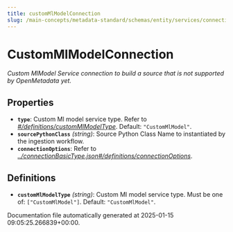 ```yaml
---
title: customMlModelConnection
slug: /main-concepts/metadata-standard/schemas/entity/services/connections/mlmodel/custommlmodelconnection
---
```


# CustomMlModelConnection

*Custom MlModel Service connection to build a source that is not supported by OpenMetadata yet.*

## Properties

- **`type`**: Custom Ml model service type. Refer to *[#/definitions/customMlModelType](#definitions/customMlModelType)*. Default: `"CustomMlModel"`.
- **`sourcePythonClass`** *(string)*: Source Python Class Name to instantiated by the ingestion workflow.
- **`connectionOptions`**: Refer to *[../connectionBasicType.json#/definitions/connectionOptions](#/connectionBasicType.json#/definitions/connectionOptions)*.
## Definitions

- **`customMlModelType`** *(string)*: Custom Ml model service type. Must be one of: `["CustomMlModel"]`. Default: `"CustomMlModel"`.


Documentation file automatically generated at 2025-01-15 09:05:25.266839+00:00.
